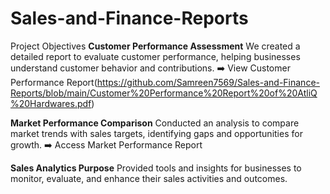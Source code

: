 # Sales-and-Finance-Reports

Project Objectives
**Customer Performance Assessment**
We created a detailed report to evaluate customer performance, helping businesses understand customer behavior and contributions.
➡️ View Customer Performance Report(https://github.com/Samreen7569/Sales-and-Finance-Reports/blob/main/Customer%20Performance%20Report%20of%20AtliQ%20Hardwares.pdf)

**Market Performance Comparison**
Conducted an analysis to compare market trends with sales targets, identifying gaps and opportunities for growth.
➡️ Access Market Performance Report

**Sales Analytics Purpose**
Provided tools and insights for businesses to monitor, evaluate, and enhance their sales activities and outcomes.
